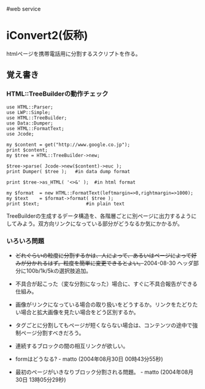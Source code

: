 #web service


# iConvert2(仮称)

htmlページを携帯電話用に分割するスクリプトを作る。


## 覚え書き


### HTML::TreeBuilderの動作チェック

```
use HTML::Parser;
use LWP::Simple;
use HTML::TreeBuilder;
use Data::Dumper;
use HTML::FormatText;
use Jcode;

my $content = get("http://www.google.co.jp");
print $content;
my $tree = HTML::TreeBuilder->new;

$tree->parse( Jcode->new($content)->euc );
print Dumper( $tree );   #in data dump format

print $tree->as_HTML( '<>&' );  #in html format

my $format  = new HTML::FormatText(leftmargin=>0,rightmargin=>1000);
my $text    = $format->format( $tree );
print $text;                 #in plain text
```
TreeBuilderの生成するデータ構造を、各階層ごとに別ページに出力するようにしてみよう。双方向リンクになっている部分がどうなるか気にかかるが。


### いろいろ問題

* ~~どれぐらいの粒度に分割するかは、人によって、あるいはページによって好みが分かれるはず。粒度を簡単に変更できるとよい。~~2004-08-30 ヘッダ部分に100b/1k/5kの選択肢追加。
* 不具合が起こった（変な分割になった）場合に、すぐに不具合報告ができる仕組み。
* 画像がリンクになっている場合の取り扱いをどうするか。リンクをたどりたい場合と拡大画像を見たい場合をどう区別するか。
* タグごとに分割してもページが短くならない場合は、コンテンツの途中で強制ページ分割すべきだろう。
* 連続するブロックの間の相互リンクが欲しい。


* formはどうなる? - matto (2004年08月30日 00時43分55秒)
* 最初のページがいきなりブロック分割される問題。 - matto (2004年08月30日 13時05分29秒)
<!--  -->



